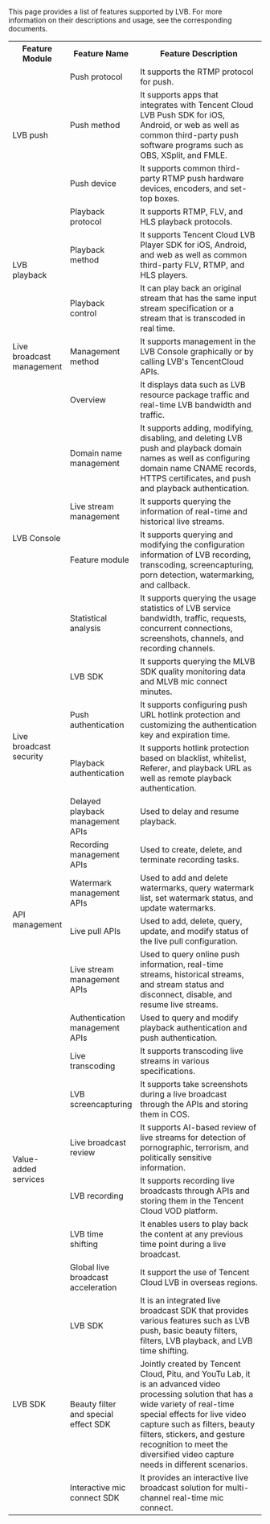 This page provides a list of features supported by LVB. For more information on their descriptions and usage, see the corresponding documents.

<div class="doc-table-wrap"><table>
   <tbody><tr>
      <th width="85px" align="center">Feature Module</th>
      <th width="85px" align="center">Feature Name</th>
      <th width="0px" align="center">Feature Description</th>
   </tr>
   <tr>
      <td rowspan="3">LVB push</td>
      <td>Push protocol</td>
      <td>It supports the RTMP protocol for push.</td>
   </tr>
   <tr>   
      <td>Push method</td>
      <td>It supports apps that integrates with Tencent Cloud LVB Push SDK for iOS, Android, or web as well as common third-party push software programs such as OBS, XSplit, and FMLE.</td>
   </tr>
   <tr>
      <td>Push device</td>
      <td>It supports common third-party RTMP push hardware devices, encoders, and set-top boxes.</td>
   </tr>


   <tr>
      <td rowspan="3">LVB playback</td>
      <td>Playback protocol</td>
      <td>It supports RTMP, FLV, and HLS playback protocols.</td>
      
   </tr>
   <tr>
      <td>Playback method</td>
      <td>It supports Tencent Cloud LVB Player SDK for iOS, Android, and web as well as common third-party FLV, RTMP, and HLS players.</td>
      
   </tr>
   <tr>
      <td>Playback control</td>
      <td>It can play back an original stream that has the same input stream specification or a stream that is transcoded in real time.</td>
   
 
   <tr>
      <td rowspan="1">Live broadcast management</td>
      <td>Management method</td>
      <td>It supports management in the LVB Console graphically or by calling LVB's TencentCloud APIs.</td>
   
   </tr>
   <tr>
      <td rowspan="6">LVB Console</td>
      <td>Overview</td>
      <td>It displays data such as LVB resource package traffic and real-time LVB bandwidth and traffic. </td>

   </tr>
   <tr>
      <td>Domain name management</td>
      <td>It supports adding, modifying, disabling, and deleting LVB push and playback domain names as well as configuring domain name CNAME records, HTTPS certificates, and push and playback authentication. </td>

   </tr>
   <tr>
      <td>Live stream management</td>
      <td>It supports querying the information of real-time and historical live streams.</td>

   </tr>
   <tr>
      <td>Feature module</td>
      <td>It supports querying and modifying the configuration information of LVB recording, transcoding, screencapturing, porn detection, watermarking, and callback.</td>

   </tr>
   <tr>
      <td>Statistical analysis</td>
      <td>It supports querying the usage statistics of LVB service bandwidth, traffic, requests, concurrent connections, screenshots, channels, and recording channels.</td>
  
   </tr>
   <tr>
      <td>LVB SDK</td>
      <td>It supports querying the MLVB SDK quality monitoring data and MLVB mic connect minutes.</td>


   </tr>
   <tr>
      <td rowspan="2">Live broadcast security</td>
      <td>Push authentication</td>
      <td>It supports configuring push URL hotlink protection and customizing the authentication key and expiration time.</td>

   </tr>
   <tr>
      <td>Playback authentication</td>
      <td>It supports hotlink protection based on blacklist, whitelist, Referer, and playback URL as well as remote playback authentication.</td>
 
   </tr>

   <tr>
      <td rowspan="6">API management</td>
      <td>Delayed playback management APIs</td>
      <td>Used to delay and resume playback.</td>
    
   </tr>
   <tr>
      <td>Recording management APIs</td>
      <td>Used to create, delete, and terminate recording tasks.</td>
     
   </tr>
   <tr>
      <td>Watermark management APIs</td>
      <td>Used to add and delete watermarks, query watermark list, set watermark status, and update watermarks.</td>
     
   </tr>
   <tr>
      <td>Live pull APIs</td>
      <td>Used to add, delete, query, update, and modify status of the live pull configuration.</td>
   
   </tr>
   <tr>
      <td>Live stream management APIs</td>
      <td>Used to query online push information, real-time streams, historical streams, and stream status and disconnect, disable, and resume live streams.</td>
   
   </tr>
   <tr>
      <td>Authentication management APIs</td>
      <td>Used to query and modify playback authentication and push authentication.</td>
  
   </tr>

   <tr>
      <td rowspan="6">Value-added services</td>
      <td>Live transcoding</td>
      <td>It supports transcoding live streams in various specifications.</td>
  
   </tr>
  
   <tr>
      <td>LVB screencapturing</td>
      <td>It supports take screenshots during a live broadcast through the APIs and storing them in COS.</td>
      
   </tr>

   <tr>
      <td>Live broadcast review</td>
      <td>It supports AI-based review of live streams for detection of pornographic, terrorism, and politically sensitive information.</td>
      
   </tr>

   <tr>
      <td>LVB recording</td>
      <td>It supports recording live broadcasts through APIs and storing them in the Tencent Cloud VOD platform.</td>
      
   </tr>

   <tr>
      <td>LVB time shifting</td>
      <td>It enables users to play back the content at any previous time point during a live broadcast.</td>
      
   </tr>

   <tr>
      <td>Global live broadcast acceleration</td>
      <td>It support the use of Tencent Cloud LVB in overseas regions.</td>
      
   </tr>

   <tr>
      <td rowspan="3">LVB SDK</td>
      <td>LVB SDK</td>
      <td>It is an integrated live broadcast SDK that provides various features such as LVB push, basic beauty filters, filters, LVB playback, and LVB time shifting.</td>
    
   </tr>
   <tr>
      <td>Beauty filter and special effect SDK</td>
      <td>Jointly created by Tencent Cloud, Pitu, and YouTu Lab, it is an advanced video processing solution that has a wide variety of real-time special effects for live video capture such as filters, beauty filters, stickers, and gesture recognition to meet the diversified video capture needs in different scenarios.</td>

   </tr>
   <tr>
      <td>Interactive mic connect SDK</td>
      <td>It provides an interactive live broadcast solution for multi-channel real-time mic connect. </td>

   </tr>



</tbody></table></div>

